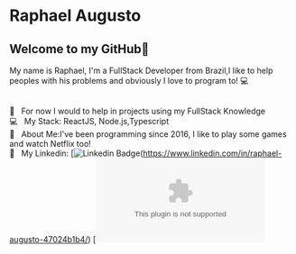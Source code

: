 


# Raphael Augusto

## Welcome to my GitHub👋
My name is Raphael, I'm a FullStack Developer from Brazil,I like to help peoples with his problems and 
obviously I love to program to!  :computer:


 <br/> :purple_heart: &nbsp; For now I would to help in projects using my FullStack Knowledge
 <br/> :computer: &nbsp; My Stack: ReactJS, Node.js,Typescript
 <br/> 💬  &nbsp; About Me:I've been programming since 2016, I like to play some games and watch Netflix too! 
 <br/> :email: &nbsp; My Linkedin: [![Linkedin Badge](https://lh3.googleusercontent.com/fqYJHtyzZzA4vacRzeJoB93QNvA5-mvR-8UB5oVLxdYDSTpfLp_KgYD4IqVGJUgFEJo)(https://www.linkedin.com/in/raphael-augusto-47024b1b4/)
[![Gmail Badge](mailto:travassosraphael12@gmail.com)
